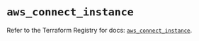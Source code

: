 # `aws_connect_instance`

Refer to the Terraform Registry for docs: [`aws_connect_instance`](https://registry.terraform.io/providers/hashicorp/aws/6.7.0/docs/resources/connect_instance).
